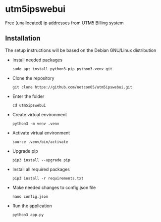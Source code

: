 # utm5ipswebui
Free (unallocated) ip addresses from UTM5 Billing system

## Installation
The setup instructions will be based on the Debian GNU/Linux distribution

- Install needed packages

    `sudo apt install python3-pip python3-venv git`

- Clone the repository

    `git clone https://github.com/netcon05/utm5ipswebui.git`

- Enter the folder

    `cd utm5ipswebui`

- Create virtual environment

    `python3 -m venv .venv`

- Activate virtual environment

    `source .venv/bin/activate`

- Upgrade pip

    `pip3 install --upgrade pip`

- Install all required packages

    `pip3 install -r requirements.txt`

- Make needed changes to config.json file

    `nano config.json`

- Run the application

    `python3 app.py`
